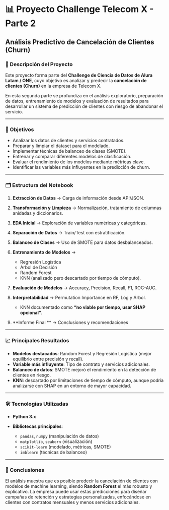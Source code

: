 # 📊 Proyecto Challenge Telecom X - Parte 2

## Análisis Predictivo de Cancelación de Clientes (Churn) 

### 📌 Descripción del Proyecto

Este proyecto forma parte del **Challenge de Ciencia de Datos de Alura Latam / ONE**, cuyo objetivo es analizar y predecir la **cancelación de clientes (Churn)** en la empresa de Telecom X.

En esta segunda parte se profundiza en el análisis exploratorio, preparación de datos, entrenamiento de modelos y evaluación de resultados para desarrollar un sistema de predicción de clientes con riesgo de abandonar el servicio.

---

### 🎯 Objetivos

* Analizar los datos de clientes y servicios contratados.
* Preparar y limpiar el dataset para el modelado.
* Implementar técnicas de balanceo de clases (SMOTE).
* Entrenar y comparar diferentes modelos de clasificación.
* Evaluar el rendimiento de los modelos mediante métricas clave.
* Identificar las variables más influyentes en la predicción de churn.

---

### 🗂️ Estructura del Notebook

1. **Extracción de Datos** → Carga de información desde API/JSON.
2. **Transformación y Limpieza** → Normalización, tratamiento de columnas anidadas y diccionarios.
3. **EDA Inicial** → Exploración de variables numéricas y categóricas.
4. **Separación de Datos** → Train/Test con estratificación.
5. **Balanceo de Clases** → Uso de SMOTE para datos desbalanceados.
6. **Entrenamiento de Modelos** →

   * Regresión Logística
   * Árbol de Decisión
   * Random Forest
   * KNN (analizado pero descartado por tiempo de cómputo).
7. **Evaluación de Modelos** → Accuracy, Precision, Recall, F1, ROC-AUC.
8. **Interpretabilidad** → Permutation Importance en RF, Log y Árbol.

   * KNN documentado como **“no viable por tiempo, usar SHAP opcional”**.
9. **Informe Final ** → Conclusiones y recomendaciones

---

### 📈 Principales Resultados

* **Modelos destacados**: Random Forest y Regresión Logística (mejor equilibrio entre precisión y recall).
* **Variable más influyente**: Tipo de contrato y servicios adicionales.
* **Balanceo de datos**: SMOTE mejoró el rendimiento en la detección de clientes en riesgo.
* **KNN**: descartado por limitaciones de tiempo de cómputo, aunque podría analizarse con SHAP en un entorno de mayor capacidad.

---

### 🛠️ Tecnologías Utilizadas

* **Python 3.x**
* **Bibliotecas principales**:

  * `pandas`, `numpy` (manipulación de datos)
  * `matplotlib`, `seaborn` (visualización)
  * `scikit-learn` (modelado, métricas, SMOTE)
  * `imblearn` (técnicas de balanceo)

---

### 📌 Conclusiones

El análisis muestra que es posible predecir la cancelación de clientes con modelos de machine learning, siendo **Random Forest** el más robusto y explicativo. La empresa puede usar estas predicciones para diseñar campañas de retención y estrategias personalizadas, enfocándose en clientes con contratos mensuales y menos servicios adicionales.